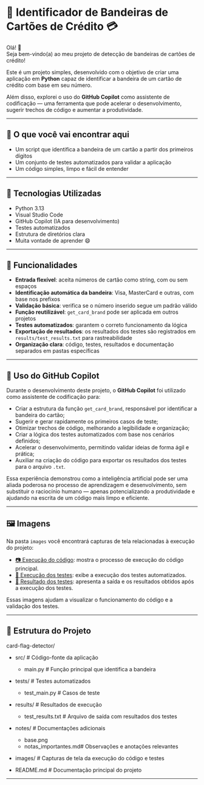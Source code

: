 # 🔐 Identificador de Bandeiras de Cartões de Crédito 💳

Olá! 👋  
Seja bem-vindo(a) ao meu projeto de detecção de bandeiras de cartões de crédito!

Este é um projeto simples, desenvolvido com o objetivo de criar uma aplicação em **Python** capaz de identificar a bandeira de um cartão de crédito com base em seu número.

Além disso, explorei o uso do **GitHub Copilot** como assistente de codificação — uma ferramenta que pode acelerar o desenvolvimento, sugerir trechos de código e aumentar a produtividade.

---

## 🧠 O que você vai encontrar aqui

- Um script que identifica a bandeira de um cartão a partir dos primeiros dígitos
- Um conjunto de testes automatizados para validar a aplicação
- Um código simples, limpo e fácil de entender

---

## 🚀 Tecnologias Utilizadas

- Python 3.13  
- Visual Studio Code  
- GitHub Copilot (IA para desenvolvimento)  
- Testes automatizados  
- Estrutura de diretórios clara  
- Muita vontade de aprender 😄

---

## 🎯 Funcionalidades

- **Entrada flexível**: aceita números de cartão como string, com ou sem espaços
- **Identificação automática da bandeira**: Visa, MasterCard e outras, com base nos prefixos
- **Validação básica**: verifica se o número inserido segue um padrão válido
- **Função reutilizável**: `get_card_brand` pode ser aplicada em outros projetos
- **Testes automatizados**: garantem o correto funcionamento da lógica
- **Exportação de resultados**: os resultados dos testes são registrados em `results/test_results.txt` para rastreabilidade
- **Organização clara**: código, testes, resultados e documentação separados em pastas específicas

---

## 🤖 Uso do GitHub Copilot

Durante o desenvolvimento deste projeto, o **GitHub Copilot** foi utilizado como assistente de codificação para:

- Criar a estrutura da função `get_card_brand`, responsável por identificar a bandeira do cartão;
- Sugerir e gerar rapidamente os primeiros casos de teste;
- Otimizar trechos de código, melhorando a legibilidade e organização;
- Criar a lógica dos testes automatizados com base nos cenários definidos;
- Acelerar o desenvolvimento, permitindo validar ideias de forma ágil e prática;
- Auxiliar na criação do código para exportar os resultados dos testes para o arquivo `.txt`.

Essa experiência demonstrou como a inteligência artificial pode ser uma aliada poderosa no processo de aprendizagem e desenvolvimento, sem substituir o raciocínio humano — apenas potencializando a produtividade e ajudando na escrita de um código mais limpo e eficiente.

---

## 🖼️ Imagens

Na pasta `images` você encontrará capturas de tela relacionadas à execução do projeto:

- [📷 Execução do código](images/execucao_codigo.png): mostra o processo de execução do código principal.
- [🧪 Execução dos testes](images/execucao_testes.png): exibe a execução dos testes automatizados.
- [📄 Resultado dos testes](images/resultado_testes.png): apresenta a saída e os resultados obtidos após a execução dos testes.

Essas imagens ajudam a visualizar o funcionamento do código e a validação dos testes.

---

## 📁 Estrutura do Projeto

card-flag-detector/
- src/ # Código-fonte da aplicação
  - main.py # Função principal que identifica a bandeira
    
- tests/ # Testes automatizados
  - test_main.py # Casos de teste
    
- results/ # Resultados de execução
  - test_results.txt # Arquivo de saída com resultados dos testes
      
- notes/ # Documentações adicionais
  - base.png
  - notas_importantes.md# Observações e anotações relevantes

- images/ # Capturas de tela da execução do código e testes
    
- README.md # Documentação principal do projeto

---
